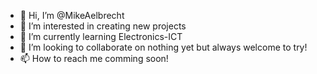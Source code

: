 - 👋 Hi, I’m @MikeAelbrecht
- 👀 I’m interested in creating new projects
- 🌱 I’m currently learning Electronics-ICT
- 💞️ I’m looking to collaborate on nothing yet but always welcome to try!
- 📫 How to reach me comming soon!

<!---
MikeAelbrecht/MikeAelbrecht is a ✨ special ✨ repository because its `README.md` (this file) appears on your GitHub profile.
You can click the Preview link to take a look at your changes.
--->
